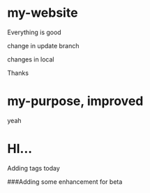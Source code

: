 # my-website
Everything is good

change in update branch

changes in local

Thanks

# my-purpose, improved

yeah

# HI...

Adding tags today

###Adding some enhancement for beta
